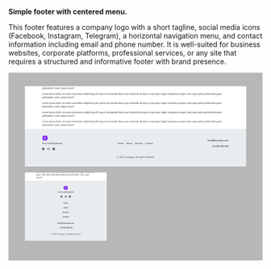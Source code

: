 **Simple footer with centered menu.**

This footer features a company logo with a short tagline, social media icons (Facebook, Instagram, Telegram), a horizontal navigation menu, and contact information including email and phone number. It is well-suited for business websites, corporate platforms, professional services, or any site that requires a structured and informative footer with brand presence.

<img src="screenshot.png" alt="webkit-pro" style="width: 800px;">
